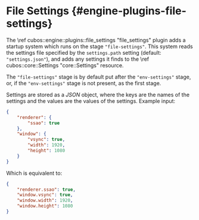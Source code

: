 # File Settings {#engine-plugins-file-settings}

The \ref cubos::engine::plugins::file_settings "file_settings" plugin adds a
startup system which runs on the stage `"file-settings"`. This system reads the
settings file specified by the `settings.path` setting (default:
`"settings.json"`), and adds any settings it finds to the \ref
cubos::core::Settings "core::Settings" resource.

The `"file-settings"` stage is by default put after the `"env-settings"` stage,
or, if the `"env-settings"` stage is not present, as the first stage.

Settings are stored as a *JSON* object, where the keys are the names of the
settings and the values are the values of the settings. Example input:

```json
{
    "renderer": {
        "ssao": true
    },
    "window": {
        "vsync": true,
        "width": 1920,
        "height": 1080
    }
}
```

Which is equivalent to:
```json
{
    "renderer.ssao": true,
    "window.vsync": true,
    "window.width": 1920,
    "window.height": 1080
}
```
